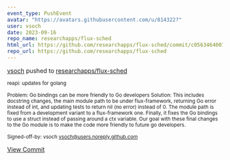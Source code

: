 ```yaml
---
event_type: PushEvent
avatar: "https://avatars.githubusercontent.com/u/814322?"
user: vsoch
date: 2023-09-16
repo_name: researchapps/flux-sched
html_url: https://github.com/researchapps/flux-sched/commit/c05634640077768bf3d7e90607e3ee74681ebc2c
repo_url: https://github.com/researchapps/flux-sched
---
```


<a href='https://github.com/vsoch' target='_blank'>vsoch</a> pushed to <a href='https://github.com/researchapps/flux-sched' target='_blank'>researchapps/flux-sched</a>

<small>reapi: updates for golang

Problem: Go bindings can be more friendly to Go developers
Solution: This includes docstring changes, the main module path
to be under flux-framework, returning Go error instead of int,
and updating tests to return nil (no error) instead of 0. The
module path is fixed from a development variant to a
flux-framework one. Finally, it fixes the Go bindings to
use a struct instead of passing around a ctx variable. Our
goal with these final changes to the Go module is to make
the code more friendly to future go developers.

Signed-off-by: vsoch <vsoch@users.noreply.github.com></small>

<a href='https://github.com/researchapps/flux-sched/commit/c05634640077768bf3d7e90607e3ee74681ebc2c' target='_blank'>View Commit</a>
